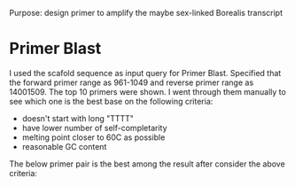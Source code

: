Purpose: design primer to amplify the maybe sex-linked Borealis transcript

# Primer Blast
I used the scafold sequence as input query for Primer Blast. Specified that the forward primer range as 961-1049 and reverse primer range as 14001509.
The top 10 primers were shown. I went through them manually to see which one is the best base on the following criteria:
  - doesn't start with long "TTTT"
  - have lower number of self-completarity
  - melting point closer to 60C as possible
  - reasonable GC content

The below primer pair is the best among the result after consider the above criteria:
```
```
